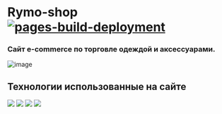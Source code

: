 # Rymo-shop [![pages-build-deployment](https://github.com/SnowFox-95/rymo-2/actions/workflows/pages/pages-build-deployment/badge.svg?branch=gh-pages)](https://github.com/SnowFox-95/rymo-2/actions/workflows/pages/pages-build-deployment)

### Сайт e-commerce по торговле одеждой и аксессуарами. 
![image](https://user-images.githubusercontent.com/17219495/230758772-1b233b03-7a3e-41b7-b50a-5adcd1377ae0.png)

## Технологии использованные на сайте

<img src="https://img.shields.io/badge/HTML5-003366?style=for-the-badge&logo=HTML5&logoColor=ffffff"> <img src="https://img.shields.io/badge/CSS3-003366?style=for-the-badge&logo=css3&logoColor=ffffff"> <img src="https://img.shields.io/badge/JavaScript-003366?style=for-the-badge&logo=javascript&logoColor=ffffff">
 <img src="https://img.shields.io/badge/Icomoon-003366?style=for-the-badge&logo=icomoon&logoColor=ffffff">



